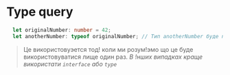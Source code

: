 


# Type query



```ts
  let originalNumber: number = 42;
  let anotherNumber: typeof originalNumber; // Тип anotherNumber буде number
```

> Це використовуэется тод! коли ми розум!эмо що це буде використовуватися лище один раз. *В !нших випадках краще використати `interface` aбо `type`*